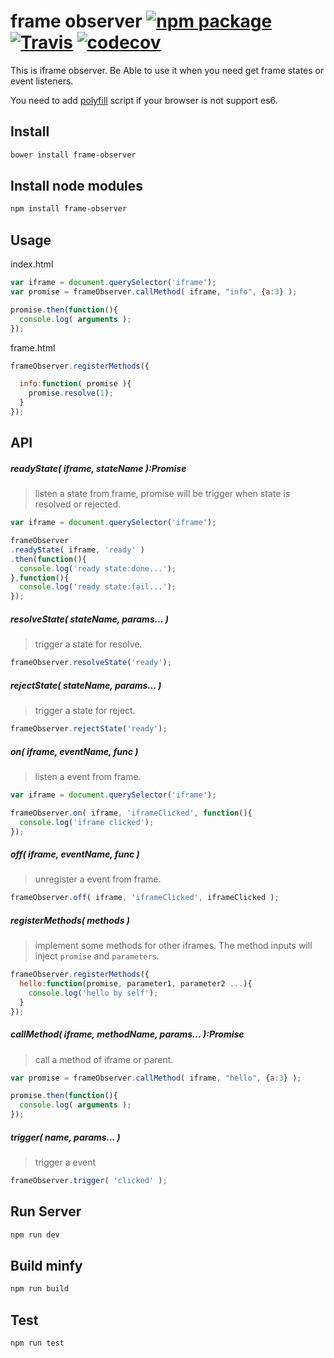 frame observer [![npm package][npm-badge]][npm] [![Travis][build-badge]][build] [![codecov][codecov-badge]][codecov] 
==================================

This is iframe observer. Be Able to use it when you need get frame states or event listeners.

You need to add [polyfill](https://github.com/JasonBerry/babel-es6-polyfill) script if your browser is not support es6.

## Install

```bash
bower install frame-observer
```

## Install node modules

```bash
npm install frame-observer
```

## Usage

index.html

```js
var iframe = document.querySelector('iframe');
var promise = frameObserver.callMethod( iframe, "info", {a:3} );

promise.then(function(){
  console.log( arguments );
});
```

frame.html

```js
frameObserver.registerMethods({

  info:function( promise ){
    promise.resolve(1);
  }
});
```

## API

##### readyState( iframe, stateName ):Promise
> listen a state from frame, promise will be trigger when state is resolved or rejected.

```js
var iframe = document.querySelector('iframe');

frameObserver
.readyState( iframe, 'ready' )
.then(function(){
  console.log('ready state:done...');
},function(){
  console.log('ready state:fail...');
});
```

##### resolveState( stateName, params... )
> trigger a state for resolve.

```js
frameObserver.resolveState('ready');
```

##### rejectState( stateName, params... )
> trigger a state for reject.

```js
frameObserver.rejectState('ready');
```

##### on( iframe, eventName, func )
> listen a event from frame.

```js
var iframe = document.querySelector('iframe');

frameObserver.on( iframe, 'iframeClicked', function(){
  console.log('iframe clicked');
});
```

##### off( iframe, eventName, func )
> unregister a event from frame.

```js
frameObserver.off( iframe, 'iframeClicked', iframeClicked );
```

##### registerMethods( methods )
> implement some methods for other iframes. The method inputs will inject `promise` and `parameters`.

```js
frameObserver.registerMethods({
  hello:function(promise, parameter1, parameter2 ...){
    console.log('hello by self');
  }
});
```

##### callMethod( iframe, methodName, params... ):Promise
> call a method of iframe or parent.

```js
var promise = frameObserver.callMethod( iframe, "hello", {a:3} );

promise.then(function(){
  console.log( arguments );
});
```

##### trigger( name, params... )
> trigger a event

```js
frameObserver.trigger( 'clicked' );
```

## Run Server

```bash
npm run dev
```

## Build minfy

```bash
npm run build
```

## Test

```bash
npm run test
```

[npm-badge]: https://img.shields.io/npm/v/frame-observer.svg?style=flat-square
[npm]: https://www.npmjs.com/package/frame-observer
 
[build-badge]: https://img.shields.io/travis/eHanlin/frame-observer/master.svg?style=flat-square
[build]: https://travis-ci.org/eHanlin/frame-observer
 
[codecov-badge]: https://codecov.io/gh/eHanlin/frame-observer/branch/master/graph/badge.svg
[codecov]: https://codecov.io/gh/eHanlin/frame-observer

